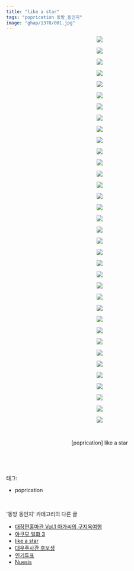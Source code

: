 ```yaml
---
title: "like a star"
tags: "poprication 동방_동인지"
image: "ghap/1370/001.jpg"
---
```

<div class="article">
<p style="text-align: center; clear: none; float: none;"><img src="{{ site.nasurl }}/ghap/1370/001.jpg"/></p>
<p style="text-align: center; clear: none; float: none;"><img src="{{ site.nasurl }}/ghap/1370/002.jpg"/></p>
<p style="text-align: center; clear: none; float: none;"><img src="{{ site.nasurl }}/ghap/1370/003.jpg"/></p>
<p style="text-align: center; clear: none; float: none;"><img src="{{ site.nasurl }}/ghap/1370/004.jpg"/></p>
<p style="text-align: center; clear: none; float: none;"><img src="{{ site.nasurl }}/ghap/1370/005.jpg"/></p>
<p style="text-align: center; clear: none; float: none;"><img src="{{ site.nasurl }}/ghap/1370/006.jpg"/></p>
<p style="text-align: center; clear: none; float: none;"><img src="{{ site.nasurl }}/ghap/1370/007.jpg"/></p>
<p style="text-align: center; clear: none; float: none;"><img src="{{ site.nasurl }}/ghap/1370/008.jpg"/></p>
<p style="text-align: center; clear: none; float: none;"><img src="{{ site.nasurl }}/ghap/1370/009.jpg"/></p>
<p style="text-align: center; clear: none; float: none;"><img src="{{ site.nasurl }}/ghap/1370/010.jpg"/></p>
<p style="text-align: center; clear: none; float: none;"><img src="{{ site.nasurl }}/ghap/1370/011.jpg"/></p>
<p style="text-align: center; clear: none; float: none;"><img src="{{ site.nasurl }}/ghap/1370/012.jpg"/></p>
<p style="text-align: center; clear: none; float: none;"><img src="{{ site.nasurl }}/ghap/1370/013.jpg"/></p>
<p style="text-align: center; clear: none; float: none;"><img src="{{ site.nasurl }}/ghap/1370/014.jpg"/></p>
<p style="text-align: center; clear: none; float: none;"><img src="{{ site.nasurl }}/ghap/1370/015.jpg"/></p>
<p style="text-align: center; clear: none; float: none;"><img src="{{ site.nasurl }}/ghap/1370/016.jpg"/></p>
<p style="text-align: center; clear: none; float: none;"><img src="{{ site.nasurl }}/ghap/1370/017.jpg"/></p>
<p style="text-align: center; clear: none; float: none;"><img src="{{ site.nasurl }}/ghap/1370/018.jpg"/></p>
<p style="text-align: center; clear: none; float: none;"><img src="{{ site.nasurl }}/ghap/1370/019.jpg"/></p>
<p style="text-align: center; clear: none; float: none;"><img src="{{ site.nasurl }}/ghap/1370/020.jpg"/></p>
<p style="text-align: center; clear: none; float: none;"><img src="{{ site.nasurl }}/ghap/1370/021.jpg"/></p>
<p style="text-align: center; clear: none; float: none;"><img src="{{ site.nasurl }}/ghap/1370/022.jpg"/></p>
<p style="text-align: center; clear: none; float: none;"><img src="{{ site.nasurl }}/ghap/1370/023.jpg"/></p>
<p style="text-align: center; clear: none; float: none;"><img src="{{ site.nasurl }}/ghap/1370/024.jpg"/></p>
<p style="text-align: center; clear: none; float: none;"><img src="{{ site.nasurl }}/ghap/1370/025.jpg"/></p>
<p style="text-align: center; clear: none; float: none;"><img src="{{ site.nasurl }}/ghap/1370/026.jpg"/></p>
<p style="text-align: center; clear: none; float: none;"><img src="{{ site.nasurl }}/ghap/1370/027.jpg"/></p>
<p style="text-align: center; clear: none; float: none;"><img src="{{ site.nasurl }}/ghap/1370/028.jpg"/></p>
<p style="text-align: center; clear: none; float: none;"><img src="{{ site.nasurl }}/ghap/1370/029.jpg"/></p>
<p style="text-align: center; clear: none; float: none;"><img src="{{ site.nasurl }}/ghap/1370/030.jpg"/></p>
<p style="text-align: center; clear: none; float: none;"><img src="{{ site.nasurl }}/ghap/1370/031.jpg"/></p>
<p style="text-align: center; clear: none; float: none;"><img src="{{ site.nasurl }}/ghap/1370/032.jpg"/></p>
<p style="text-align: center; clear: none; float: none;"><img src="{{ site.nasurl }}/ghap/1370/033.jpg"/></p>
<p style="text-align: center; clear: none; float: none;"><img src="{{ site.nasurl }}/ghap/1370/034.jpg"/></p>
<p style="text-align: center; clear: none; float: none;"><img src="{{ site.nasurl }}/ghap/1370/035.jpg"/></p>
<p style="text-align: center; clear: none; float: none;"><br/></p>
<p style="text-align: center; clear: none; float: none;">[poprication] like a star</p>
<p><br/></p>
</div><br/>
<div class="tagTrail">
<p>태그: </p>
<ul>
<li>poprication</li>
</ul>
</div><br/>
<div class="another">
<p>'동방 동인지' 카테고리의 다른 글</p>
<ul>
<li><a href="/2016-08-06-ghap_1372">대장편홍마관 Vol.1 아가씨의 구지옥여행</a></li>
<li><a href="/2016-08-06-ghap_1371">야쿠모 일화 3</a></li>
<li><a href="/2016-08-05-ghap_1370">like a star</a></li>
<li><a href="/2016-08-05-ghap_1369">대우주사관 후보생</a></li>
<li><a href="/2016-08-05-ghap_1368">인기투표</a></li>
<li><a href="/2016-08-05-ghap_1367">Nuesis</a></li>
</ul>
</div><br/>
<div class="cb_module cb_fluid">
<div class="cb_wrt cb_profile">
</div><!-- commentList close -->
</div><br/>
